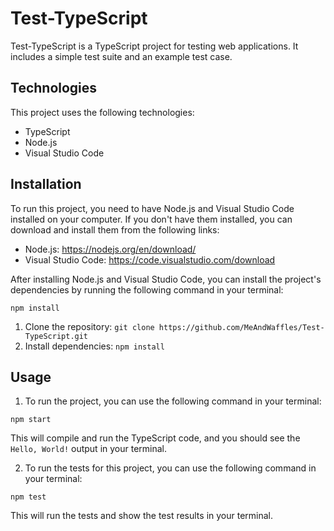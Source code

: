 # Test-TypeScript

Test-TypeScript is a TypeScript project for testing web applications. It includes a simple test suite and an example test case.

## Technologies

This project uses the following technologies:

- TypeScript
- Node.js
- Visual Studio Code

## Installation
To run this project, you need to have Node.js and Visual Studio Code installed on your computer. If you don't have them installed, you can download and install them from the following links:

- Node.js: https://nodejs.org/en/download/
- Visual Studio Code: https://code.visualstudio.com/download

After installing Node.js and Visual Studio Code, you can install the project's dependencies by running the following command in your terminal:
```
npm install

```

1. Clone the repository: `git clone https://github.com/MeAndWaffles/Test-TypeScript.git`
2. Install dependencies: `npm install`

## Usage

1. To run the project, you can use the following command in your terminal:

```
npm start
```

This will compile and run the TypeScript code, and you should see the `Hello, World!` output in your terminal.

2. To run the tests for this project, you can use the following command in your terminal:

```
npm test
```

This will run the tests and show the test results in your terminal.
